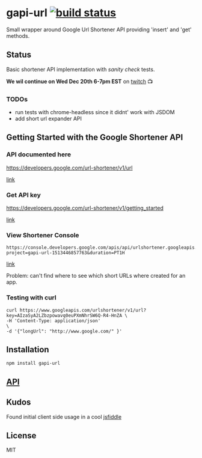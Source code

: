 # gapi-url [![build status](https://secure.travis-ci.org/thlorenz/gapi-url.svg?branch=master)](http://travis-ci.org/thlorenz/gapi-url)

Small wrapper around Google Url Shortener API providing 'insert' and 'get' methods.

## Status

Basic shortener API implementation with _sanity check_ tests.

**We wil continue on Wed Dec 20th 6-7pm EST** on [twitch](twitch.tv/thlorenz) 📺

### TODOs

- run tests with chrome-headless since it didnt' work with JSDOM 
- add short url expander API 

## Getting Started with the Google Shortener API

### API documented here

   https://developers.google.com/url-shortener/v1/url

[link](https://developers.google.com/url-shortener/v1/url)

### Get API key

   https://developers.google.com/url-shortener/v1/getting_started

[link](https://developers.google.com/url-shortener/v1/getting_started)

### View Shortener Console

    https://console.developers.google.com/apis/api/urlshortener.googleapis.com/overview?project=gapi-url-1513446857763&duration=PT1H

[link](https://console.developers.google.com/apis/api/urlshortener.googleapis.com/overview?project=gapi-url-1513446857763&duration=PT1H)

Problem: can't find where to see which short URLs where created for an app.

### Testing with curl

```
curl https://www.googleapis.com/urlshortener/v1/url?key=AIzaSyA2LZbzpowavq0euPXmNhrSW6Q-R4-HnZA \
-H 'Content-Type: application/json'                                                             \
-d '{"longUrl": "http://www.google.com/" }'
```

## Installation

    npm install gapi-url

## [API](https://thlorenz.github.io/gapi-url)


## Kudos

Found initial client side usage in a cool [jsfiddle](http://jsfiddle.net/pPHKe/2/)

## License

MIT
